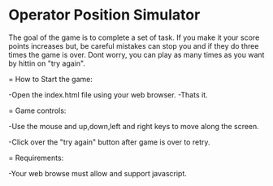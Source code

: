 Operator Position Simulator
===============================


The goal of the game is to complete a set of task. If you make it your score points increases but, be careful mistakes can stop you and if they do three times the game is over. Dont worry, you can play as many times as you want by hittin on "try again".

=
How to Start the game:

-Open the index.html file using your web browser.
-Thats it.

=
Game controls:

-Use the mouse and up,down,left and right keys to move along the screen.

-Click over the "try again" button after game is over to retry.

=
Requirements:

-Your web browse must allow and support javascript.

